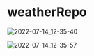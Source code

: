 # weatherRepo
![2022-07-14_12-35-40](https://user-images.githubusercontent.com/45571159/179347849-9e3d129b-29d7-404b-ab26-a38513a2d276.png)

![2022-07-14_12-35-57](https://user-images.githubusercontent.com/45571159/179347848-e832447e-1ab7-44ee-bd1c-557b7ef12092.png)
